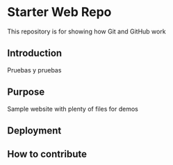 # Starter Web Repo

This repository is for showing how Git and GitHub work

## Introduction

Pruebas y pruebas

## Purpose

Sample website with plenty of files for demos

## Deployment

## How to contribute